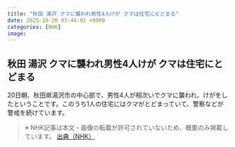 ```yaml
---
title: "秋田 湯沢 クマに襲われ男性4人けが クマは住宅にとどまる"
date: 2025-10-20 03:44:01 +0900
categories: [NHK]
image: 
---
```

## 秋田 湯沢 クマに襲われ男性4人けが クマは住宅にとどまる

20日朝、秋田県湯沢市の中心部で、男性4人が相次いでクマに襲われ、けがをしたということです。このうち1人の住宅にはクマがとどまっていて、警察などが警戒を続けています。

> ※ NHK記事は本文・画像の転載が許可されていないため、概要のみ掲載しています。
[出典（NHK）](http://www3.nhk.or.jp/news/html/20251020/k10014953791000.html)
